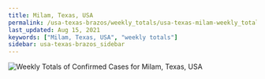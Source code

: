 ```yaml
---
title: Milam, Texas, USA
permalink: /usa-texas-brazos/weekly_totals/usa-texas-milam-weekly_totals.html
last_updated: Aug 15, 2021
keywords: ["Milam, Texas, USA", "weekly totals"]
sidebar: usa-texas-brazos_sidebar
---
```


![Weekly Totals of Confirmed Cases for Milam, Texas, USA](/covid_tracker/images/graphs/usa-texas-milam-weekly_totals_graph.png)
